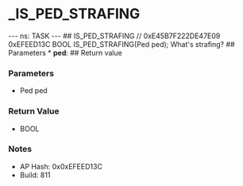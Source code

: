 # _IS_PED_STRAFING

--- ns: TASK --- ## IS_PED_STRAFING  // 0xE45B7F222DE47E09 0xEFEED13C BOOL IS_PED_STRAFING(Ped ped);  What's strafing?  ## Parameters * **ped**:  ## Return value

### Parameters
* Ped ped

### Return Value
* BOOL

### Notes
* AP Hash: 0x0xEFEED13C
* Build: 811

